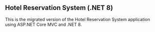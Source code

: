 ## Hotel Reservation System (.NET 8)

This is the migrated version of the Hotel Reservation System application using ASP.NET Core MVC and .NET 8.